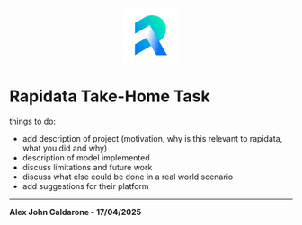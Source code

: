 <p align="center">
  <img src="assets/rapidata_logo.png" alt="Description" width="100"/>
</p>

# Rapidata Take-Home Task

things to do:
- add description of project (motivation, why is this relevant to rapidata, what you did and why)
- description of model implemented
- discuss limitations and future work
- discuss what else could be done in a real world scenario
- add suggestions for their platform

---
**Alex John Caldarone - 17/04/2025**
